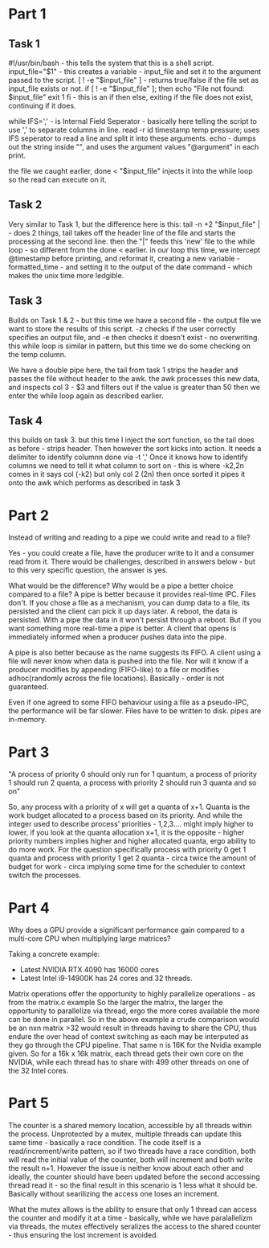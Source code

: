 # Part 1

## Task 1

#!/usr/bin/bash - this tells the system that this is a shell script.
input_file="$1" - this creates a variable - input_file and set it to the argument passed to the script.
[ ! -e "$input_file" ] - returns true/false if the file set as input_file exists or not.
if [ ! -e "$input_file" ]; then
    echo "File not found: $input_file"
    exit 1
fi - this is an if then else, exiting if the file does not exist, continuing if it does.

while IFS=',' - is Internal Field Seperator - basically here telling the script to use ',' to separate columns in line.
read -r id timestamp temp pressure; uses IFS seperator to read a line and split it into these arguments.
echo - dumps out the string inside "", and uses the argument values "@argument" in each print.

the file we caught earlier, done < "$input_file" injects it into the while loop so the read can execute on it.

## Task 2

Very similar to Task 1, but the difference here is this:
tail -n +2 "$input_file" | - does 2 things, tail takes off the header line of the file and starts the processing at the second line.
then the "|" feeds this 'new' file to the while loop - so different from the done < earlier.
in our loop this time, we intercept @timestamp before printing, and reformat it, creating a new variable - formatted_time - and setting it to the output of the date command - which makes the unix time more ledgible.

## Task 3

Builds on Task 1 & 2 - but this time we have a second file - the output file we want to store the results of this script.
-z checks if the user correctly specifies an output file, and -e then checks it doesn't exist - no overwriting.
this while loop is similar in pattern, but this time we do some checking on the temp column.

We have a double pipe here, the tail from task 1 strips the header and passes the file without header to the awk.
the awk processes this new data, and inspects col 3 - $3 and filters out if the value is greater than 50
then we enter the while loop again as described earlier.

## Task 4
this builds on task 3. but this time I inject the sort function, so the tail does as before - strips header.
Then however the sort kicks into action. It needs a delimiter to identify columnn done via -t ','
Once it knows how to identify columns we need to tell it what column to sort on - this is where -k2,2n comes in
it says col (-k2) but only col 2 (2n)
then once sorted it pipes it onto the awk which performs as described in task 3 

# Part 2

Instead of writing and reading to a pipe we could write and read to a file?

Yes - you could create a file, have the producer write to it and a consumer read from it.
There would be challenges, described in answers below - but to this very specific question,  the answer is yes.

What would be the difference? Why would be a pipe a better choice compared to a file?
A pipe is better because it provides real-time IPC. Files don't.
If you chose a file as a mechanism, you can dump data to a file, its persisted and the client can pick it up days later.
A reboot, the data is persisted. With a pipe the data in it won't persist through a reboot.
But if you want something more real-time a pipe is better. A client that opens is immediately informed when a producer pushes data into the pipe.

A pipe is also better because as the name suggests its FIFO. A client using a file will never know when data is pushed into the file.
Nor will it know if a producer modifies by appending (FIFO-like) to a file or modifies adhoc(randomly across the file locations).
Basically - order is not guaranteed.

Even if one agreed to some FIFO behaviour using a file as a pseudo-IPC, the performance will be far slower. Files have to be written to disk. pipes are in-memory.

# Part 3

"A process of priority 0 should only run for 1 quantum, a  process of priority 1 should run 2 quanta, a process with priority 2 should run 3 quanta and so on"

So, any process with a priority of x will get a quanta of x+1. Quanta is the work budget allocated to a process based on its priority.
And while the integer used to describe process' priorities - 1,2,3.... might imply higher to lower, if you look at the quanta allocation x+1, it is the opposite - higher priority numbers implies higher and higher allocated quanta, ergo ability to do more work.
For the question specifically process with priority 0 get 1 quanta and process with priority 1 get 2 quanta - circa twice the amount of budget for work - circa implying some time for the scheduler to context switch the processes.

# Part 4

Why does a GPU provide a significant performance gain compared to a multi-core CPU when multiplying large matrices?

Taking a concrete example:
- Latest NVIDIA RTX 4090 has 16000 cores
- Latest Intel i9-14900K has 24 cores and 32 threads.

Matrix operations offer the opportunity to highly parallelize operations - as from the matrix.c example
So the larger the matrix, the larger the opportunity to parallelize via thread, ergo the more cores available the more can be done in parallel.
So in the above example a crude comparison would be an nxn matrix >32 would result in threads having to share the CPU, thus endure the over head of context switching as each may be interputed as they go through the CPU pipeline.
That same n is 16K for the Nvidia example given. So for a 16k x 16k matrix, each thread gets their own core on the NVIDIA, while each thread has to share with 499 other threads on one of the 32 Intel cores.

# Part 5

The counter is a shared memory location, accessible by all threads within the process.
Unprotected by a mutex, multiple threads can update this same time - basically a race condition.
The code itself is a read/increment/write pattern, so if two threads have a race condition, both will read the initial value of the counter, both will increment and both write the result n+1. However the issue is neither know about each other and ideally, the counter should have been updated before the second accessing thread read it - so the final result in this scenario is 1 less what it should be.
Basically without searilizing the access one loses an increment.

What the mutex allows is the ability to ensure that only 1 thread can access the counter and modify it at a time - basically, while we have paralallelizm via threads, the mutex effectively seralizes the access to the shared counter - thus ensuring the lost increment is avoided.
